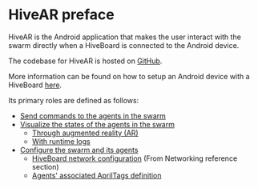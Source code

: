 # HiveAR preface

HiveAR is the Android application that makes the user interact with the swarm directly when a HiveBoard is connected to the Android device. 

The codebase for HiveAR is hosted on [GitHub](https://github.com/SwarmUS/HiveAR).

More information can be found on how to setup an Android device with a HiveBoard [here](hivear-setup.md).

Its primary roles are defined as follows:

- [Send commands to the agents in the swarm](hivear-commands.md)
- [Visualize the states of the agents in the swarm](hivear-visualization.md)
    - [Through augmented reality (AR)](hivear-visualization.md#ar)
    - [With runtime logs](hivear-visualization.md#logs)
- [Configure the swarm and its agents](hivear-configuration.md)
    - [HiveBoard network configuration](../Networking/configure-wifi.md) (From Networking reference section) 
    - [Agents' associated AprilTags definition](hivear-configuration.md#robot-april-tags)